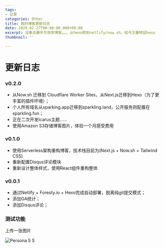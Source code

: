 ```yaml
---
tags:
- 记录
categories: Other
title: 我的博客更新日志
date: 2020-02-27T00:00:00.000+08:00
excerpt: 没事总要手欠改改博客……，从hexo转到netlify/now.sh，如今又要转回hexo
thumbnail: ''

---
```

# 更新日志

### v0.2.0

* 从Now.sh 迁移到 Cloudflare Worker Sites，从Next.js迁移到Hexo（为了更丰富的插件环境）；
* 个人所有域名从sparking.app迁移到sparkling.land，公开服务则配置在sparkling.fun；
* 正在二次开发Icarus主题……
* 使用Amazon S3存储博客图片，体验一个月感受费用

### v0.1.0

* 使用Serverless架构重构博客，技术栈目前为(Next.js + Now.sh + Tailwind CSS)
* 重新配置Disqus评论模块
* 重新设计整体样式，使用React组件重构整体

### v0.0.1

* 通过Netlify + Foresty.io + Hexo完成自动部署，脱离纯git提交模式；
* 添加GA统计；
* 添加Disqus评论；

### 测试功能

上传一张图片

![Persona 5 S](https://cdn.sparkling.land/public/blog/images/p5s.jpg)